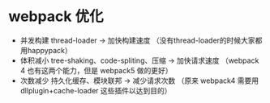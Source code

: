 <!--
 * @Author: 鱼小柔
 * @Date: 2021-01-25 00:11:25
 * @LastEditors: your name
 * @LastEditTime: 2021-01-25 00:11:29
 * @Description: file content
-->

# webpack 优化




- 并发构建 thread-loader -> 加快构建速度 （没有thread-loader的时候大家都用happypack）
- 体积减小 tree-shaking、code-spliting、压缩 -> 加快请求速度 （webpack 4 也有这两个能力，但是 webpack5 做的更好）
- 次数减少 持久化缓存、模块联邦 -> 减少请求次数 （原来 webpack4 需要用 dllplugin+cache-loader 这些插件以达到目的）
